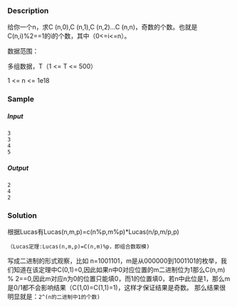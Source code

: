 ### Description

给你一个n，求C (n,0),C (n,1),C (n,2)...C (n,n)，奇数的个数。也就是C(n,i)%2==1的i的个数，其中（0<=i<=n）。

数据范围：

多组数据，T（1 <= T <= 500）

1 <= n <= 1e18

### Sample

##### Input

```
3
3
4
5
```

##### Output

```
2
4
2
```

### Solution

根据Lucas有Lucas(n,m,p)=c(n%p,m%p)*Lucas(n/p,m/p,p)

`（Lucas定理:Lucas(n,m,p)=C(n,m)%p，即组合数取模)`

写成二进制的形式观察，比如 n=1001101，m是从000000到1001101的枚举，我们知道在该定理中C(0,1)=0,因此如果n中0对应位置的m二进制位为1那么C(n,m) % 2==0,因此m对应n为0的位置只能填0，而1的位置填0，若n中此位是1，那么m是0/1都不会影响结果（C(1,0)=C(1,1)=1)，这样才保证结果是奇数。
那么结果很明显就是：`2^(n的二进制中1的个数)`
